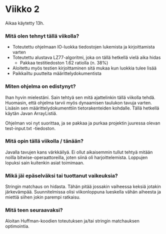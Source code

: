 # Viikko 2

Aikaa käytetty 13h.

### Mitä olen tehnyt tällä viikolla?

  * Toteutettu ohjelmaan IO-luokka tiedostojen lukemista ja kirjoittamista varten
  * Toteutettu alustava LZ77-algoritmi, joka on tällä hetkellä vielä aika hidas
    * Pakkaa testitiedoston 1.62 ratiolla (n. 38%)
  * Aloitettu myös testien kirjoittaminen sitä mukaa kun luokkia tulee lisää
  * Paikkailtu puutteita määrittelydokumentista

### Miten ohjelma on edistynyt?

Ihan hyvin mielestäni. Sain tehtyä sen mitä ajattelinkin tällä viikolla tehdä. Huomasin, että ohjelma tarvii myös dynaamisen taulukon tavuja varten. Lisäsin sen määrittelydokumenttiin tietorakenteiden kohdalle. Tällä hetkellä käytän Javan ArrayListiä.

Ohjelman voi nyt suorittaa, ja se pakkaa ja purkaa projektin juuressa olevan test-input.txt -tiedoston.

### Mitä opin tällä viikolla / tänään?

Javalla tavujen kans värkkäilyä. Ei ollut aikaisemmin tullut tehtyä mitään noilla bitwise-operaattoreilla, joten siinä oli harjoittelemista. Loppujen lopuksi sain kuitenkin asiat toimimaan.

### Mikä jäi epäselväksi tai tuottanut vaikeuksia?

Stringin matchaus on hidasta. Tähän pitää jossakin vaiheessa keksiä jotakin järkevämpää. Suunnitelmissa olisi viikonloppuna lueskella vähän aiheesta ja miettiä siihen jokin parempi ratkaisu.

### Mitä teen seuraavaksi?

Aloitan Huffman-koodien toteutuksen ja/tai stringin matchauksen optimointia.
